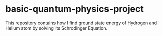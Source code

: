 # basic-quantum-physics-project

This repository contains how I find ground state energy of Hydrogen and Helium atom by solving its Schrodinger Equation.
